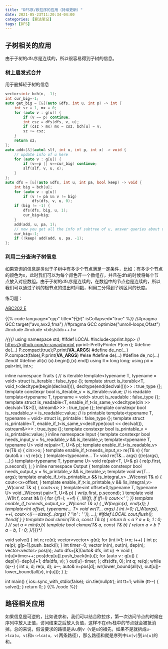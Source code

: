 ```yaml
---
title: "DFS序/欧拉序的应用（持续更新）"
date: 2021-05-23T11:20:34-04:00
categories: [算法笔记]
tags: [DFS]
---
```



## 子树相关的应用

由于子树的dfs序是连续的，所以很容易得到子树的信息。

### 树上启发式合并

用于删掉轻子树的信息

```cpp
vector<int> bch(n, -1);
int cur_big=-1;
auto get_big = [&](auto &dfs, int u, int p) -> int {
    int sz = 1, mx = 0;
    for (auto v : g[u]) {
        if (v == p) continue;
        int csz = dfs(dfs, v, u);
        if (csz > mx) mx = csz, bch[u] = v;
        sz += csz;
    }
    return sz;
};
auto add=[&](auto& slf, int u, int p, int x) -> void {
    // update info of u here
    for (auto v : g[u]) {
        if (v==p || v==cur_big) continue;
        slf(slf, v, u, x);
    }
};
auto dfs = [&](auto &dfs, int u, int pa, bool keep) -> void {
    int big = bch[u];
    for (auto v : g[u])
        if (v != pa && v != big)
            dfs(dfs, v, u, 0);
    if (big != -1) {
        dfs(dfs, big, u, 1);
        cur_big=big;
    }
    add(add, u, pa, 1);
    // now you get all the info of subtree of u, answer queries about u here.
    cur_big=-1;
    if (!keep) add(add, u, pa, -1);
};

```

### 利用二分查询子树信息

如果查询的信息是类似于子树中有多少个节点满足一定条件，比如：有多少个节点的颜色为x，此时我们可以为每个颜色开一个数组存，并且在dfs的时候将每个节点放入对应数组。由于子树的dfs序是连续的，在数组中的节点也是连续的，所以我们可以通过子树的根节点的进出时间戳，利用二分得到子树区间的长度。


练习题：

[ABC202 E](https://atcoder.jp/contests/abc202/tasks/abc202_e)

{{% code language="cpp" title="代码" isCollapsed="true" %}}
//#pragma GCC target("avx,avx2,fma")
//#pragma GCC optimize("unroll-loops,Ofast")
#include <algorithm>
#include <bits/stdc++.h>

/*{{{*/
using namespace std;
#ifdef LOCAL
#include<pprint.hpp> // https://github.com/p-ranav/pprint
pprint::PrettyPrinter P(cerr);
#define de(...) P.compact(true);P.print(__VA_ARGS__)
#define de_nc(...) P.compact(false);P.print(__VA_ARGS__)
#else
#define de(...)
#define de_nc(...)
#endif
#define all(x) (x).begin(),(x).end()
using ll = long long;
using pii = pair<int, int>;

inline namespace Traits {
    // is iterable
    template<typename T, typename = void> struct is_iterable : false_type {};
    template<typename T>
    struct is_iterable<T, void_t<decltype(begin(declval<T>())), decltype(end(declval<T>()))>> : true_type {};
    template<typename T> constexpr bool is_iterable_v = is_iterable<T>::value;
    // is readable
    template<typename T, typename = void> struct is_readable : false_type {};
    template<typename T>
    struct is_readable<T, enable_if_t<is_same_v<decltype(cin >> declval<T&>()), istream&>>> : true_type {};
    template<typename T> constexpr bool is_readable_v = is_readable<T>::value;
    // is printable
    template<typename T, typename = void> struct is_printable : false_type {};
    template<typename T>
    struct is_printable<T, enable_if_t<is_same_v<decltype(cout << declval<T>()), ostream&>>> : true_type {};
    template<typename T> constexpr bool is_printable_v = is_printable<T>::value;
}
inline namespace Input {
    template<typename T> constexpr bool needs_input_v = !is_readable_v<T> && is_iterable_v<T>;
    template<typename T, typename U> void re(pair<T, U>& p);
    template<typename T> enable_if_t<is_readable_v<T>> re(T& x) { cin>>x; }
    template<typename T> enable_if_t<needs_input_v<T>> re(T& v) { for (auto& x : v) re(x); }
    template<typename... T> void re(T&... args) {(re(args), ...);}
    template<typename T, typename U> void re(pair<T, U>& p) { re(p.first, p.second); };
}
inline namespace Output {
    template<typename T> constexpr bool needs_output_v = !is_printable_v<T> && is_iterable_v<T>;
    template<int offset=0, typename... T> void wr(T... args);
    template<int offset=0,typename T> enable_if_t<is_printable_v<T> && is_integral_v<T>> _W(const T& x) { cout<<x+offset; }
    template<int offset=0,typename T> enable_if_t<is_printable_v<T> && !is_integral_v<T>> _W(const T& x) { cout<<x; }
    template<int offset=0,typename T, typename U> void _W(const pair<T, U>& p) { wr<offset>(p.first, p.second); }
    template<int offset=0,typename It> void _W(It f, const It& l) { for (;f!=l; ++f) { _W<offset>(*f); if (f!=l) cout<<' '; }}
    template<int offset=0,typename T> enable_if_t<needs_output_v<T>> _W(const T& x) { _W<offset>(begin(x), end(x)); }
    template<int offset, typename... T> void wr(T... args) { 
        int i=0; ((_W<offset>(args), ++i, cout<<(i==sizeof...(args) ? '\n' : ' ')), ...);
#ifdef LOCAL
        cout.flush();
#endif
    }
}
template<typename T> bool ckmin(T& a, const T& b) { return b < a ? a = b, 1 : 0; } // set a = min(a,b)
template<typename T> bool ckmax(T& a, const T& b) { return a < b ? a = b, 1 : 0; }/*}}}*/

void solve() {
    int n;
    re(n);
    vector<vector<int>> g(n);
    for (int i=1; i<n; i++) {
        int p;
        re(p);
        g[p-1].push_back(i);
    }
    int timer=0;
    vector<int> in(n), out(n), dep(n);
    vector<vector<int>> pos(n);
    auto dfs=[&](auto& dfs, int u) -> void {
        in[u]=timer++;
        pos[dep[u]].push_back(in[u]);
        for (auto v : g[u]) {
            dep[v]=dep[u]+1;
            dfs(dfs, v);
        }
        out[u]=timer;
    };
    dfs(dfs, 0);
    int q;
    re(q);
    while (q--) {
        int u, d;
        re(u, d);
        u--;
        auto& v=pos[d];
        wr(lower_bound(all(v), out[u])-lower_bound(all(v), in[u]));
    }
};

int main() {
    ios::sync_with_stdio(false);
    cin.tie(nullptr);
    int tt=1;
    while (tt--) {
        solve();
    }
    return 0;
}
{{% /code %}}

## 路径相关应用

如果信息是可逆的，比如说求和，我们可以结合欧拉序，第一次访问节点的时候在序列中放入正值，访问结束之后放入负值，这样不在dfs栈中的节点就会被抵消掉。总的来说，假设要求的路径是从u到v（v是u的祖先，如果不是就拆成`u->lca(u, v)`和`v->lca(u, v)`两条路径），那么路径和就是序列中`in[v]`到`in[u]`的和。
